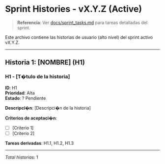 ﻿# Sprint Histories - vX.Y.Z (Active)

> **Referencia**: Ver [docs/sprint_tasks.md](sprint_tasks.md) para tareas detalladas del sprint.

Este archivo contiene las historias de usuario (alto nivel) del sprint activo vX.Y.Z.

---

## Historia 1: [NOMBRE] (H1)

### H1 - [T�tulo de la historia]
**ID**: H1  
**Prioridad**: Alta  
**Estado**: ? Pendiente  

**Descripci�n**: [Descripci�n de la historia]

**Criterios de aceptaci�n**:
- [ ] [Criterio 1]
- [ ] [Criterio 2]

**Tareas derivadas**: H1.1, H1.2, H1.3

---

*Total historias*: 1
